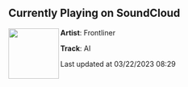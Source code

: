 ## Currently Playing on SoundCloud

[<img align="left" width="100" src="https://i1.sndcdn.com/artworks-wA4NrD5Bnifp-0-t500x500.png">](https://soundcloud.com/frontliner/ai)

**Artist**: Frontliner 

**Track**: AI

Last updated at 03/22/2023 08:29
